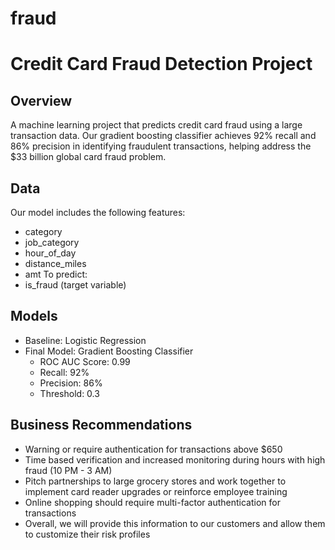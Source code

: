 # fraud
# Credit Card Fraud Detection Project

## Overview
A machine learning project that predicts credit card fraud using a large transaction data. Our gradient boosting classifier achieves 92% recall and 86% precision in identifying fraudulent transactions, helping address the $33 billion global card fraud problem.

## Data
Our model includes the following features:
- category
- job_category
- hour_of_day
- distance_miles
- amt
To predict:
- is_fraud (target variable)

## Models
- Baseline: Logistic Regression
- Final Model: Gradient Boosting Classifier
  - ROC AUC Score: 0.99
  - Recall: 92%
  - Precision: 86%
  - Threshold: 0.3

## Business Recommendations
- Warning or require authentication for transactions above $650
- Time based verification and increased monitoring during hours with high fraud (10 PM - 3 AM)
- Pitch partnerships to large grocery stores and work together to implement card reader upgrades or reinforce employee training
- Online shopping should require multi-factor authentication for transactions
- Overall, we will provide this information to our customers and allow them to customize their risk profiles


